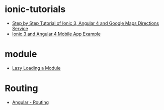 # ionic-tutorials
- [Step by Step Tutorial of Ionic 3, Angular 4 and Google Maps Directions Service](https://www.djamware.com/post/58f4da2080aca7414e78a638/step-by-step-tutorial-of-ionic-3-angular-4-and-google-maps-directions-service)
- [Ionic 3 and Angular 4 Mobile App Example](https://www.djamware.com/post/58e657b680aca764ec903c2d/ionic-3-and-angular-4-mobile-app-example)

# module
- [Lazy Loading a Module](https://angular-2-training-book.rangle.io/handout/modules/lazy-loading-module.html)

# Routing
- [Angular - Routing](https://angular.io/tutorial/toh-pt5)
